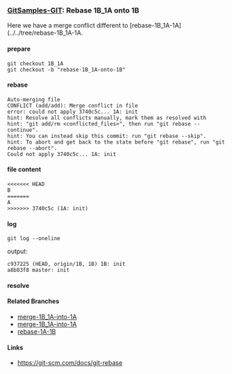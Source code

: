 ### [GitSamples-GIT](../../tree/master): Rebase 1B_1A onto 1B
Here we have a merge conflict different to [rebase-1B_1A-1A](../../tree/rebase-1B_1A-1A.

#### prepare
    git checkout 1B_1A
    git checkout -b "rebase-1B_1A-onto-1B"

#### rebase 

    Auto-merging file
    CONFLICT (add/add): Merge conflict in file
    error: could not apply 3740c5c... 1A: init
    hint: Resolve all conflicts manually, mark them as resolved with
    hint: "git add/rm <conflicted_files>", then run "git rebase --continue".
    hint: You can instead skip this commit: run "git rebase --skip".
    hint: To abort and get back to the state before "git rebase", run "git rebase --abort".
    Could not apply 3740c5c... 1A: init

#### file content

    <<<<<<< HEAD
    B
    =======
    A
    >>>>>>> 3740c5c (1A: init)

#### log

    git log --oneline

output:

    c937225 (HEAD, origin/1B, 1B) 1B: init
    a8b83f8 master: init


#### resolve


#### Related Branches
* [merge-1B_1A-into-1A](../../tree/merge-1B_1A-into-1A)
* [merge-1B_1A-into-1A](../../tree/merge-1B_1A-into-1A)
* [rebase-1A-1B](../../tree/rebase-1A-1B)

#### Links 
* https://git-scm.com/docs/git-rebase